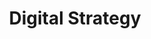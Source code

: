 ---
title: Digital Strategy
description: DigitalDigital Digital Strategy Building
h1: Digital Strategy
h2: Digital Strategies
explanation: Tailored & complete digital marketing strategies
weight: 4
services:
  - name: Complete Strategies
  - name: Market Research
  - name: Competitor Analysis
  - name: Media Buying
  - name: Consumer Surveys
clients:
  - icon: leadlabs
  - icon: nissan
  - icon: billygoat
  - icon: moose
  - icon: loop
  - icon: bedtime
---